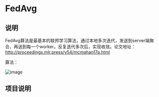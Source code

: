# FedAvg

## 说明

FedAvg算法是最基本的联邦学习算法，通过本地多次迭代，发送到server端聚合，再送到每一个worker。反复迭代多次后，实现收敛。论文地址：http://proceedings.mlr.press/v54/mcmahan17a.html

算法：

![image](https://user-images.githubusercontent.com/86142265/165031369-4f04810a-14d2-4eac-a3c7-ac84fafbbcc6.png)

## 项目说明


